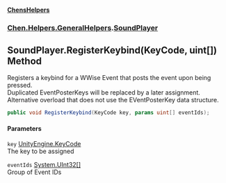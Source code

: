 #### [ChensHelpers](index 'index')
### [Chen.Helpers.GeneralHelpers](Chen_Helpers_GeneralHelpers 'Chen.Helpers.GeneralHelpers').[SoundPlayer](Chen_Helpers_GeneralHelpers_SoundPlayer 'Chen.Helpers.GeneralHelpers.SoundPlayer')
## SoundPlayer.RegisterKeybind(KeyCode, uint[]) Method
Registers a keybind for a WWise Event that posts the event upon being pressed.  
Duplicated EventPosterKeys will be replaced by a later assignment.  
Alternative overload that does not use the EVentPosterKey data structure.  
```csharp
public void RegisterKeybind(KeyCode key, params uint[] eventIds);
```
#### Parameters
<a name='Chen_Helpers_GeneralHelpers_SoundPlayer_RegisterKeybind(KeyCode_uint__)_key'></a>
`key` [UnityEngine.KeyCode](https://docs.microsoft.com/en-us/dotnet/api/UnityEngine.KeyCode 'UnityEngine.KeyCode')  
The key to be assigned
  
<a name='Chen_Helpers_GeneralHelpers_SoundPlayer_RegisterKeybind(KeyCode_uint__)_eventIds'></a>
`eventIds` [System.UInt32](https://docs.microsoft.com/en-us/dotnet/api/System.UInt32 'System.UInt32')[[]](https://docs.microsoft.com/en-us/dotnet/api/System.Array 'System.Array')  
Group of Event IDs
  

